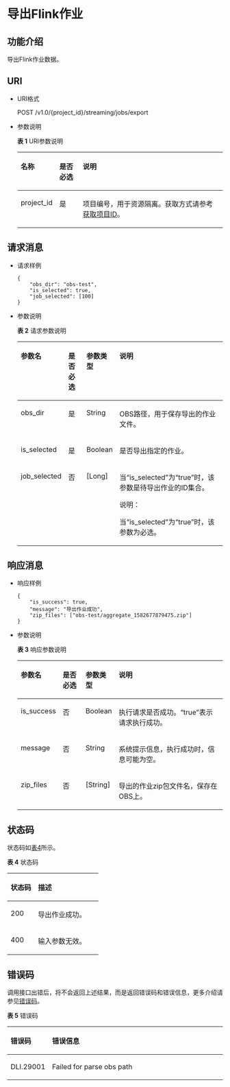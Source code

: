 # 导出Flink作业<a name="dli_02_0254"></a>

## 功能介绍<a name="s89ff8bc59cba4c3b94dc17e85c8fa1ea"></a>

导出Flink作业数据。

## URI<a name="sef21e3efc2a44a84a03adad33a1ae006"></a>

-   URI格式

    POST /v1.0/\{project\_id\}/streaming/jobs/export

-   参数说明

    **表 1**  URI参数说明

    <a name="t219b031199884ac1bb9e91158ddc9efb"></a>
    <table><thead align="left"><tr id="r04005eeda24e4db9b06516450d4d56af"><th class="cellrowborder" valign="top" width="12.58%" id="mcps1.2.4.1.1"><p id="a80847df5e5dc448caa46a2ff258fa2c4"><a name="a80847df5e5dc448caa46a2ff258fa2c4"></a><a name="a80847df5e5dc448caa46a2ff258fa2c4"></a>名称</p>
    </th>
    <th class="cellrowborder" valign="top" width="11.87%" id="mcps1.2.4.1.2"><p id="af54fc16087b049c98f748c1a2faace17"><a name="af54fc16087b049c98f748c1a2faace17"></a><a name="af54fc16087b049c98f748c1a2faace17"></a>是否必选</p>
    </th>
    <th class="cellrowborder" valign="top" width="75.55%" id="mcps1.2.4.1.3"><p id="a484a3e0ce14846799c727ccbd4075d6c"><a name="a484a3e0ce14846799c727ccbd4075d6c"></a><a name="a484a3e0ce14846799c727ccbd4075d6c"></a>说明</p>
    </th>
    </tr>
    </thead>
    <tbody><tr id="r8022e11be3f54ad290cf8c848a56a550"><td class="cellrowborder" valign="top" width="12.58%" headers="mcps1.2.4.1.1 "><p id="p1262440203315"><a name="p1262440203315"></a><a name="p1262440203315"></a>project_id</p>
    </td>
    <td class="cellrowborder" valign="top" width="11.87%" headers="mcps1.2.4.1.2 "><p id="p1016041415356"><a name="p1016041415356"></a><a name="p1016041415356"></a>是</p>
    </td>
    <td class="cellrowborder" valign="top" width="75.55%" headers="mcps1.2.4.1.3 "><p id="p1768719515356"><a name="p1768719515356"></a><a name="p1768719515356"></a>项目编号，用于资源隔离。获取方式请参考<a href="获取项目ID.md">获取项目ID</a>。</p>
    </td>
    </tr>
    </tbody>
    </table>


## 请求消息<a name="s3afece1037ea4f62aeffb3db49b97f70"></a>

-   请求样例

    ```
    {
        "obs_dir": "obs-test",
        "is_selected": true,
        "job_selected": [100]
    }
    ```

-   参数说明

    **表 2**  请求参数说明

    <a name="table11209133616498"></a>
    <table><thead align="left"><tr id="row1621093613496"><th class="cellrowborder" valign="top" width="15.58%" id="mcps1.2.5.1.1"><p id="p82102036194919"><a name="p82102036194919"></a><a name="p82102036194919"></a>参数名</p>
    </th>
    <th class="cellrowborder" valign="top" width="11.82%" id="mcps1.2.5.1.2"><p id="p17210143634912"><a name="p17210143634912"></a><a name="p17210143634912"></a>是否必选</p>
    </th>
    <th class="cellrowborder" valign="top" width="12.83%" id="mcps1.2.5.1.3"><p id="p15210436174916"><a name="p15210436174916"></a><a name="p15210436174916"></a>参数类型</p>
    </th>
    <th class="cellrowborder" valign="top" width="59.77%" id="mcps1.2.5.1.4"><p id="p62101436144911"><a name="p62101436144911"></a><a name="p62101436144911"></a>说明</p>
    </th>
    </tr>
    </thead>
    <tbody><tr id="row9210193614919"><td class="cellrowborder" valign="top" width="15.58%" headers="mcps1.2.5.1.1 "><p id="p122101936164915"><a name="p122101936164915"></a><a name="p122101936164915"></a><span>obs_dir</span></p>
    </td>
    <td class="cellrowborder" valign="top" width="11.82%" headers="mcps1.2.5.1.2 "><p id="p12107369490"><a name="p12107369490"></a><a name="p12107369490"></a>是</p>
    </td>
    <td class="cellrowborder" valign="top" width="12.83%" headers="mcps1.2.5.1.3 "><p id="p14210736184920"><a name="p14210736184920"></a><a name="p14210736184920"></a>String</p>
    </td>
    <td class="cellrowborder" valign="top" width="59.77%" headers="mcps1.2.5.1.4 "><p id="p14949172263716"><a name="p14949172263716"></a><a name="p14949172263716"></a>OBS路径，用于保存导出的作业文件。</p>
    </td>
    </tr>
    <tr id="row68519283358"><td class="cellrowborder" valign="top" width="15.58%" headers="mcps1.2.5.1.1 "><p id="p58539281359"><a name="p58539281359"></a><a name="p58539281359"></a><span>is_selected</span></p>
    </td>
    <td class="cellrowborder" valign="top" width="11.82%" headers="mcps1.2.5.1.2 "><p id="p128531028143515"><a name="p128531028143515"></a><a name="p128531028143515"></a>是</p>
    </td>
    <td class="cellrowborder" valign="top" width="12.83%" headers="mcps1.2.5.1.3 "><p id="p20853112863510"><a name="p20853112863510"></a><a name="p20853112863510"></a>Boolean</p>
    </td>
    <td class="cellrowborder" valign="top" width="59.77%" headers="mcps1.2.5.1.4 "><p id="p4149102623818"><a name="p4149102623818"></a><a name="p4149102623818"></a>是否导出指定的作业。</p>
    </td>
    </tr>
    <tr id="row038520335354"><td class="cellrowborder" valign="top" width="15.58%" headers="mcps1.2.5.1.1 "><p id="p173851233103518"><a name="p173851233103518"></a><a name="p173851233103518"></a><span>job_selected</span></p>
    </td>
    <td class="cellrowborder" valign="top" width="11.82%" headers="mcps1.2.5.1.2 "><p id="p1638583313358"><a name="p1638583313358"></a><a name="p1638583313358"></a>否</p>
    </td>
    <td class="cellrowborder" valign="top" width="12.83%" headers="mcps1.2.5.1.3 "><p id="p438663353517"><a name="p438663353517"></a><a name="p438663353517"></a>[Long]</p>
    </td>
    <td class="cellrowborder" valign="top" width="59.77%" headers="mcps1.2.5.1.4 "><p id="p1976111153391"><a name="p1976111153391"></a><a name="p1976111153391"></a>当<span class="parmname" id="parmname14960133320395"><a name="parmname14960133320395"></a><a name="parmname14960133320395"></a>“is_selected”</span>为<span class="parmvalue" id="parmvalue1270884343920"><a name="parmvalue1270884343920"></a><a name="parmvalue1270884343920"></a>“true”</span>时，该参数是待导出作业的ID集合。</p>
    <div class="note" id="note7829151619401"><a name="note7829151619401"></a><a name="note7829151619401"></a><span class="notetitle"> 说明： </span><div class="notebody"><p id="p78401116184010"><a name="p78401116184010"></a><a name="p78401116184010"></a>当<span class="parmname" id="parmname168173232401"><a name="parmname168173232401"></a><a name="parmname168173232401"></a>“is_selected”</span>为<span class="parmvalue" id="parmvalue98181223134016"><a name="parmvalue98181223134016"></a><a name="parmvalue98181223134016"></a>“true”</span>时，该参数为必选。</p>
    </div></div>
    </td>
    </tr>
    </tbody>
    </table>


## 响应消息<a name="se2bf80cdb76541308f69f258ea4b1bd6"></a>

-   响应样例

    ```
    {
        "is_success": true,
        "message": "导出作业成功",
        "zip_files": ["obs-test/aggregate_1582677879475.zip"]
    }
    ```

-   参数说明

    **表 3**  响应参数说明

    <a name="t5995d65f65ba4ebca8606202112b407e"></a>
    <table><thead align="left"><tr id="ra7acea51e4b4437e917d21fe99f130a3"><th class="cellrowborder" valign="top" width="14.84%" id="mcps1.2.5.1.1"><p id="a5af940f2267747ef871c67c86a0be82e"><a name="a5af940f2267747ef871c67c86a0be82e"></a><a name="a5af940f2267747ef871c67c86a0be82e"></a>参数名</p>
    </th>
    <th class="cellrowborder" valign="top" width="12.47%" id="mcps1.2.5.1.2"><p id="abcfbd3a651704d539626f3a41cc744f5"><a name="abcfbd3a651704d539626f3a41cc744f5"></a><a name="abcfbd3a651704d539626f3a41cc744f5"></a>是否必选</p>
    </th>
    <th class="cellrowborder" valign="top" width="11.51%" id="mcps1.2.5.1.3"><p id="a2351d8d266444ad3ad1c09540d6d81cc"><a name="a2351d8d266444ad3ad1c09540d6d81cc"></a><a name="a2351d8d266444ad3ad1c09540d6d81cc"></a>参数类型</p>
    </th>
    <th class="cellrowborder" valign="top" width="61.18%" id="mcps1.2.5.1.4"><p id="af7ea6a3f59844bdf99d51e90d570be4c"><a name="af7ea6a3f59844bdf99d51e90d570be4c"></a><a name="af7ea6a3f59844bdf99d51e90d570be4c"></a>说明</p>
    </th>
    </tr>
    </thead>
    <tbody><tr id="rca1bdb55f4dc497ca8fee7537232f274"><td class="cellrowborder" valign="top" width="14.84%" headers="mcps1.2.5.1.1 "><p id="p1045315113248"><a name="p1045315113248"></a><a name="p1045315113248"></a>is_success</p>
    </td>
    <td class="cellrowborder" valign="top" width="12.47%" headers="mcps1.2.5.1.2 "><p id="p15453131112419"><a name="p15453131112419"></a><a name="p15453131112419"></a>否</p>
    </td>
    <td class="cellrowborder" valign="top" width="11.51%" headers="mcps1.2.5.1.3 "><p id="p6453411132414"><a name="p6453411132414"></a><a name="p6453411132414"></a>Boolean</p>
    </td>
    <td class="cellrowborder" valign="top" width="61.18%" headers="mcps1.2.5.1.4 "><p id="p05081222182420"><a name="p05081222182420"></a><a name="p05081222182420"></a>执行请求是否成功。“true”表示请求执行成功。</p>
    </td>
    </tr>
    <tr id="r3900d023a26e45dea9a0ad9dd60d8ab1"><td class="cellrowborder" valign="top" width="14.84%" headers="mcps1.2.5.1.1 "><p id="p645351113242"><a name="p645351113242"></a><a name="p645351113242"></a>message</p>
    </td>
    <td class="cellrowborder" valign="top" width="12.47%" headers="mcps1.2.5.1.2 "><p id="p1445410112249"><a name="p1445410112249"></a><a name="p1445410112249"></a>否</p>
    </td>
    <td class="cellrowborder" valign="top" width="11.51%" headers="mcps1.2.5.1.3 "><p id="p1845441117241"><a name="p1845441117241"></a><a name="p1845441117241"></a>String</p>
    </td>
    <td class="cellrowborder" valign="top" width="61.18%" headers="mcps1.2.5.1.4 "><p id="p1573323415243"><a name="p1573323415243"></a><a name="p1573323415243"></a>系统提示信息，执行成功时，信息可能为空。</p>
    </td>
    </tr>
    <tr id="row21031568411"><td class="cellrowborder" valign="top" width="14.84%" headers="mcps1.2.5.1.1 "><p id="p81041556174120"><a name="p81041556174120"></a><a name="p81041556174120"></a><span>zip_files</span></p>
    </td>
    <td class="cellrowborder" valign="top" width="12.47%" headers="mcps1.2.5.1.2 "><p id="p2010413566417"><a name="p2010413566417"></a><a name="p2010413566417"></a>否</p>
    </td>
    <td class="cellrowborder" valign="top" width="11.51%" headers="mcps1.2.5.1.3 "><p id="p1410420561419"><a name="p1410420561419"></a><a name="p1410420561419"></a>[String]</p>
    </td>
    <td class="cellrowborder" valign="top" width="61.18%" headers="mcps1.2.5.1.4 "><p id="p10807332204210"><a name="p10807332204210"></a><a name="p10807332204210"></a>导出的作业zip包文件名，保存在OBS上。</p>
    </td>
    </tr>
    </tbody>
    </table>


## 状态码<a name="s1b495ba11cd9411c9ad2ee50103334a7"></a>

状态码如[表4](#t43c1f1c0ba344f4cbcb270953d9cca2a)所示。

**表 4**  状态码

<a name="t43c1f1c0ba344f4cbcb270953d9cca2a"></a>
<table><thead align="left"><tr id="r2ad0f008ce2248a1800a3e8b77226a56"><th class="cellrowborder" valign="top" width="30%" id="mcps1.2.3.1.1"><p id="afa33b7f5b0ac4d008ebcf6493f629b24"><a name="afa33b7f5b0ac4d008ebcf6493f629b24"></a><a name="afa33b7f5b0ac4d008ebcf6493f629b24"></a>状态码</p>
</th>
<th class="cellrowborder" valign="top" width="70%" id="mcps1.2.3.1.2"><p id="af801170b350b4f8ba3b575c7ddb8b13e"><a name="af801170b350b4f8ba3b575c7ddb8b13e"></a><a name="af801170b350b4f8ba3b575c7ddb8b13e"></a>描述</p>
</th>
</tr>
</thead>
<tbody><tr id="r0b449b1d3b8c498ea3e6cce16c80a14c"><td class="cellrowborder" valign="top" width="30%" headers="mcps1.2.3.1.1 "><p id="a8c63a97e3bad402ebaead0bd99cad632"><a name="a8c63a97e3bad402ebaead0bd99cad632"></a><a name="a8c63a97e3bad402ebaead0bd99cad632"></a>200</p>
</td>
<td class="cellrowborder" valign="top" width="70%" headers="mcps1.2.3.1.2 "><p id="af86844c7bb364c48b6300df1af164af2"><a name="af86844c7bb364c48b6300df1af164af2"></a><a name="af86844c7bb364c48b6300df1af164af2"></a>导出作业成功。</p>
</td>
</tr>
<tr id="row1232118139110"><td class="cellrowborder" valign="top" width="30%" headers="mcps1.2.3.1.1 "><p id="p14321113711"><a name="p14321113711"></a><a name="p14321113711"></a>400</p>
</td>
<td class="cellrowborder" valign="top" width="70%" headers="mcps1.2.3.1.2 "><p id="p1832191314113"><a name="p1832191314113"></a><a name="p1832191314113"></a>输入参数无效。</p>
</td>
</tr>
</tbody>
</table>

## 错误码<a name="section13596141025715"></a>

调用接口出错后，将不会返回上述结果，而是返回错误码和错误信息，更多介绍请参见[错误码](错误码.md)。

**表 5**  错误码

<a name="zh-cn_topic_0207595520_table847819307387"></a>
<table><thead align="left"><tr id="zh-cn_topic_0207595520_row2479163016383"><th class="cellrowborder" valign="top" width="16.29%" id="mcps1.2.3.1.1"><p id="zh-cn_topic_0207595520_p114796309389"><a name="zh-cn_topic_0207595520_p114796309389"></a><a name="zh-cn_topic_0207595520_p114796309389"></a>错误码</p>
</th>
<th class="cellrowborder" valign="top" width="83.71%" id="mcps1.2.3.1.2"><p id="zh-cn_topic_0207595520_p1647973053817"><a name="zh-cn_topic_0207595520_p1647973053817"></a><a name="zh-cn_topic_0207595520_p1647973053817"></a>错误信息</p>
</th>
</tr>
</thead>
<tbody><tr id="zh-cn_topic_0207595520_row1047920308387"><td class="cellrowborder" valign="top" width="16.29%" headers="mcps1.2.3.1.1 "><p id="p195911332456"><a name="p195911332456"></a><a name="p195911332456"></a>DLI.29001</p>
</td>
<td class="cellrowborder" valign="top" width="83.71%" headers="mcps1.2.3.1.2 "><p id="p192441956104515"><a name="p192441956104515"></a><a name="p192441956104515"></a>Failed for parse obs path</p>
</td>
</tr>
</tbody>
</table>

